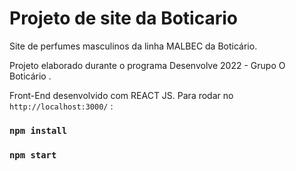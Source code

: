 # Projeto de site da Boticario 

Site de perfumes masculinos da linha MALBEC da Boticário.

Projeto elaborado durante o programa Desenvolve 2022 - Grupo O Boticário .

Front-End desenvolvido com REACT JS.
Para rodar no `http://localhost:3000/`  :
### `npm install`
### `npm start`